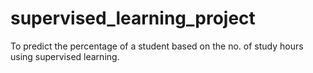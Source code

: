 # supervised_learning_project
To predict the percentage of a student based on the no. of study hours using supervised learning.
